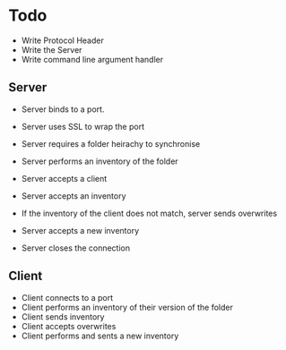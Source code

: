 # Todo

* Write Protocol Header
* Write the Server
* Write command line argument handler

## Server

* Server binds to a port.
* Server uses SSL to wrap the port
* Server requires a folder heirachy to synchronise
* Server performs an inventory of the folder

* Server accepts a client
* Server accepts an inventory
* If the inventory of the client does not match, server sends overwrites
* Server accepts a new inventory
* Server closes the connection 

## Client

* Client connects to a port
* Client performs an inventory of their version of the folder
* Client sends inventory
* Client accepts overwrites
* Client performs and sents a new inventory